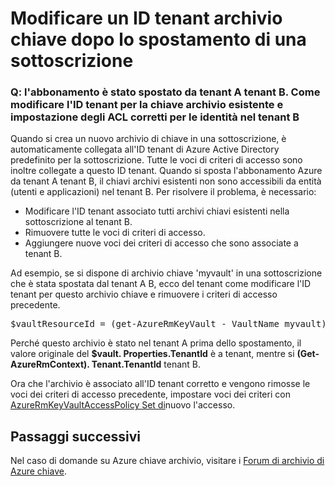 <properties
    pageTitle="Modificare l'ID di tenant archivio chiave dopo lo spostamento di un abbonamento | Microsoft Azure"
    description="Informazioni su come cambiare l'ID tenant di un archivio chiave dopo lo spostamento di una sottoscrizione a un altro tenant"
    services="key-vault"
    documentationCenter=""
    authors="amitbapat"
    manager="mbaldwin"
    tags="azure-resource-manager"/>

<tags
    ms.service="key-vault"
    ms.workload="identity"
    ms.tgt_pltfrm="na"
    ms.devlang="na"
    ms.topic="hero-article"
    ms.date="09/13/2016"
    ms.author="ambapat"/>

# <a name="change-a-key-vault-tenant-id-after-a-subscription-move"></a>Modificare un ID tenant archivio chiave dopo lo spostamento di una sottoscrizione
### <a name="q-my-subscription-was-moved-from-tenant-a-to-tenant-b-how-do-i-change-the-tenant-id-for-my-existing-key-vault-and-set-correct-acls-for-principals-in-tenant-b"></a>Q: l'abbonamento è stato spostato da tenant A tenant B. Come modificare l'ID tenant per la chiave archivio esistente e impostazione degli ACL corretti per le identità nel tenant B

Quando si crea un nuovo archivio di chiave in una sottoscrizione, è automaticamente collegata all'ID tenant di Azure Active Directory predefinito per la sottoscrizione. Tutte le voci di criteri di accesso sono inoltre collegate a questo ID tenant. Quando si sposta l'abbonamento Azure da tenant A tenant B, il chiavi archivi esistenti non sono accessibili da entità (utenti e applicazioni) nel tenant B. Per risolvere il problema, è necessario:

- Modificare l'ID tenant associato tutti archivi chiavi esistenti nella sottoscrizione al tenant B.
- Rimuovere tutte le voci di criteri di accesso.
- Aggiungere nuove voci dei criteri di accesso che sono associate a tenant B.

Ad esempio, se si dispone di archivio chiave 'myvault' in una sottoscrizione che è stata spostata dal tenant A B, ecco del tenant come modificare l'ID tenant per questo archivio chiave e rimuovere i criteri di accesso precedente.

<pre>
$vaultResourceId = (get-AzureRmKeyVault - VaultName myvault). ResourceId $vault = AzureRmResource Get-ResourceId $vaultResourceId - ExpandProperties $vault. Properties.TenantId = (Get-AzureRmContext). Tenant.TenantId $vault. Properties.AccessPolicies = @() AzureRmResource Set - ResourceId $vaultResourceId-proprietà $vault. Proprietà
</pre>

Perché questo archivio è stato nel tenant A prima dello spostamento, il valore originale del **$vault. Properties.TenantId** è a tenant, mentre si **(Get-AzureRmContext). Tenant.TenantId** tenant B.

Ora che l'archivio è associato all'ID tenant corretto e vengono rimosse le voci dei criteri di accesso precedente, impostare voci dei criteri con [AzureRmKeyVaultAccessPolicy Set di](https://msdn.microsoft.com/library/mt603625.aspx)nuovo l'accesso.

## <a name="next-steps"></a>Passaggi successivi

Nel caso di domande su Azure chiave archivio, visitare i [Forum di archivio di Azure chiave](https://social.msdn.microsoft.com/forums/azure/home?forum=AzureKeyVault).
